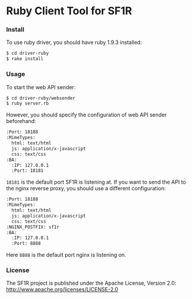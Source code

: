 Ruby Client Tool for SF1R
=======================================


### Install
To use ruby driver, you should have ruby 1.9.3 installed:
```bash
$ cd driver-ruby
$ rake install
```

### Usage
To start the web API sender:
```bash
$ cd driver-ruby/websender
$ ruby server.rb
```
However, you should specify the configuration of web API sender beforehand:
```bash
:Port: 18188
:MimeTypes:
  html: text/html
  js: application/x-javascript
  css: text/css
:BA:
  :IP: 127.0.0.1
  :Port: 18181
```
`18181` is the default port SF1R is listening at. If you want to send the API to the nginx reverse proxy, you should use a different configuration:

```bash
:Port: 18188
:MimeTypes:
  html: text/html
  js: application/x-javascript
  css: text/css
:NGINX_POSTFIX: sf1r
:BA:
  :IP: 127.0.0.1
  :Port: 8888
```
Here `8888` is the default port nginx is listening on.



### License
The SF1R project is published under the Apache License, Version 2.0:
http://www.apache.org/licenses/LICENSE-2.0
